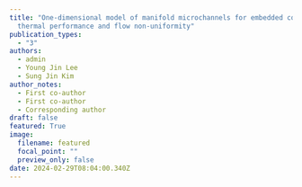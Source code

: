 ```yaml
---
title: "One-dimensional model of manifold microchannels for embedded cooling: Prediction of
  thermal performance and flow non-uniformity"
publication_types:
  - "3"
authors:
  - admin
  - Young Jin Lee
  - Sung Jin Kim
author_notes:
  - First co-author
  - First co-author
  - Corresponding author
draft: false
featured: True
image:
  filename: featured
  focal_point: ""
  preview_only: false
date: 2024-02-29T08:04:00.340Z
---
```


